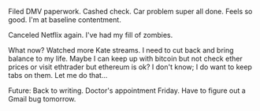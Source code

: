 Filed DMV paperwork. Cashed check. Car problem super all done. Feels so good. I'm at baseline contentment.

Canceled Netflix again. I've had my fill of zombies.

What now? Watched more Kate streams. I need to cut back and bring balance to my life. Maybe I can keep up with bitcoin but not check ether prices or visit ethtrader but ethereum is ok? I don't know; I do want to keep tabs on them. Let me do that...

Future: Back to writing. Doctor's appointment Friday. Have to figure out a Gmail bug tomorrow. 
